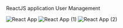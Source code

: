 ReactJS application User Management

![React App](https://github.com/manish8285/user-management/assets/113131864/ad09b8a9-23db-41d3-adba-6ba7a4270e22)
![React App (1)](https://github.com/manish8285/user-management/assets/113131864/f32ee841-7282-4c86-92c5-c31322c041c8)
![React App (2)](https://github.com/manish8285/user-management/assets/113131864/d1a528a5-319d-4f68-a010-980ba5580100)
